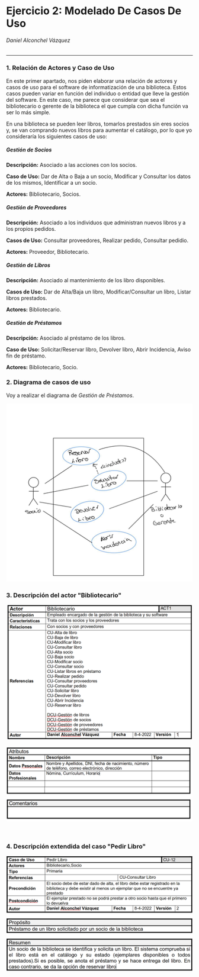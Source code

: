 # Ejercicio 2: Modelado De Casos De Uso

###### Daniel Alconchel Vázquez

---

### 1. Relación de Actores y Caso de Uso

En este primer apartado, nos piden elaborar una relación de actores y casos de uso para el software de informatización de una biblioteca. Estos casos pueden variar en función del individuo o entidad que lleve la gestión del software. En este caso, me parece que considerar que sea el bibliotecario o gerente de la biblioteca el que cumpla con dicha función va ser lo más simple.

En una biblioteca se pueden leer libros, tomarlos prestados sin eres socios y, se van comprando nuevos libros para aumentar el catálogo, por lo que yo consideraría los siguientes casos de uso:

##### Gestión de Socios

**Descripción:** Asociado a las acciones con los socios.

**Caso de Uso:** Dar de Alta o Baja a un socio, Modificar y Consultar los datos de los mismos, Identificar a un socio.

**Actores:** Bibliotecario, Socios.

##### Gestión de Proveedores

**Descripción:** Asociado a los individuos que administran nuevos libros y a los propios pedidos.

**Casos de Uso:** Consultar proveedores, Realizar pedido, Consultar pedidio.

**Actores:** Proveedor, Bibliotecario.

##### Gestión de Libros

**Descripción:** Asociado al mantenimiento de los libro disponibles.

**Casos de Uso:** Dar de Alta/Baja un libro, Modificar/Consultar un libro, Listar libros prestados.

**Actores:** Bibliotecario.

##### Gestión de Préstamos

**Descripción:** Asociado al préstamo de los libros.

**Caso de Uso:** Solicitar/Reservar libro, Devolver libro, Abrir Incidencia, Aviso fin de préstamo.

**Actores:** Bibliotecario, Socio.

### 2. Diagrama de casos de uso

Voy a realizar el diagrama de *Gestión de Préstamos*.

![photo_2022-04-08_10-36-38.jpg](./.sources/photo_2022-04-08_10-36-38.jpg)

### 3. Descripción del actor "Bibliotecario"

![Captura de pantalla de 2022-04-08 10-47-12.png](./.sources/Captura%20de%20pantalla%20de%202022-04-08%2010-47-12.png)

![Captura de pantalla de 2022-04-08 10-50-41.png](./.sources/Captura%20de%20pantalla%20de%202022-04-08%2010-50-41.png)

  

### 4. Descripción extendida del caso "Pedir Libro"

![Captura de pantalla de 2022-04-08 10-57-07.png](./.sources/Captura%20de%20pantalla%20de%202022-04-08%2010-57-07.png)


